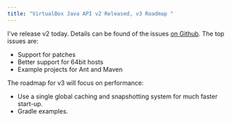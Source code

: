 ```yaml
---
title: "VirtualBox Java API v2 Released, v3 Roadmap "
---
```

I've release v2 today. Details can be found of the issues <a href="https://github.com/alexec/maven-vbox-plugin/issues?milestone=2&state=closed">on Github</a>. The top issues are:

<ul>
<li>Support for patches</li>
<li>Better support for 64bit hosts</li>
<li>Example projects for Ant and Maven</li>
</ul>

The roadmap for v3 will focus on performance:

<ul>
<li>Use a single global caching and snapshotting system for much faster start-up.</li>
<li>Gradle examples.</li>
</ul>
